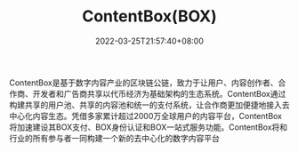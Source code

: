 ﻿---
weight: 
title: "ContentBox(BOX)"
description: "ContentBox是基于数字内容产业的区块链公链，致力于让用户、内容创作者、合作商、开发者和广告商共享以代币经济为基础架构的生态系统"
date: 2022-03-25T21:57:40+08:00
lastmod: 2022-03-25T16:45:40+08:00
draft: false
authors: ["Metabd"]
featuredImage: "contentboxbox.webp"
link: ""
tags: ["数字代币","ContentBox(BOX)"]
categories: ["navigation"]
navigation: ["数字代币"]
lightgallery: true
toc: true
pinned: false
recommend: false
recommend1: false
---
ContentBox是基于数字内容产业的区块链公链，致力于让用户、内容创作者、合作商、开发者和广告商共享以代币经济为基础架构的生态系统。ContentBox通过构建共享的用户池、共享的内容池和统一的支付系统，让合作商更加便捷地接入去中心化内容生态。凭借多家累计超过2000万全球用户的内容平台，ContentBox将加速建设其BOX支付、BOX身份认证和BOX一站式服务功能。ContentBox将和行业的所有参与者一同构建一个新的去中心化的数字内容平台
